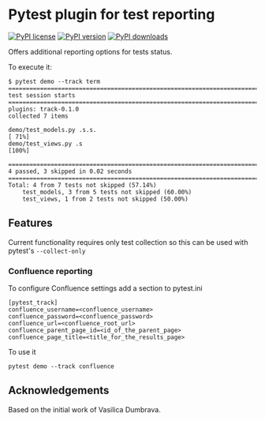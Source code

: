 Pytest plugin for test reporting
================================

[![PyPI license](https://img.shields.io/pypi/l/pytest-track.svg)](https://pypi.org/project/pytest-track/)
[![PyPI version](https://img.shields.io/pypi/v/pytest-track.svg)](https://pypi.org/project/pytest-track/)
[![PyPI downloads](https://img.shields.io/pypi/dm/pytest-track.svg)](https://pypi.org/project/pytest-track/)


Offers additional reporting options for tests status.


To execute it:

    $ pytest demo --track term
    =========================================================================================== test session starts ============================================================================================
    plugins: track-0.1.0
    collected 7 items

    demo/test_models.py .s.s.                                                                                                                                                                            [ 71%]
    demo/test_views.py .s                                                                                                                                                                                [100%]

    =================================================================================== 4 passed, 3 skipped in 0.02 seconds ====================================================================================
    Total: 4 from 7 tests not skipped (57.14%)
        test_models, 3 from 5 tests not skipped (60.00%)
        test_views, 1 from 2 tests not skipped (50.00%)


Features
--------

Current functionality requires only test collection so this can be used with pytest's `--collect-only`


### Confluence reporting

To configure Confluence settings add a section to pytest.ini

    [pytest_track]
    confluence_username=<confluence_username>
    confluence_password=<confluence_password>
    confluence_url=<confluence_root_url>
    confluence_parent_page_id=<id_of_the_parent_page>
    confluence_page_title=<title_for_the_results_page>

To use it

    pytest demo --track confluence


Acknowledgements
----------------

Based on the initial work of Vasilica Dumbrava.
